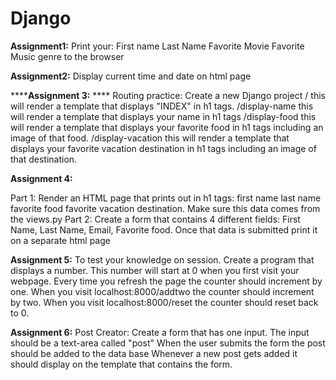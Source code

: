 # Django

**Assignment1:** 
Print your:
First name
Last Name 
Favorite Movie
Favorite Music genre
to the browser

**Assignment2:**
Display current time and date on html page

******Assignment 3:** ****
Routing practice:
Create a new Django project
/ this will render a template that displays "INDEX" in h1 tags.
/display-name this will render a template that displays your name in h1 tags
/display-food this will render a template that displays your favorite food in h1 tags including an image of that food.
/display-vacation this will render a template that displays your favorite vacation destination in h1 tags including an image of that destination.

**Assignment 4:**

Part 1:
Render an HTML page that prints out in h1 tags:
first name
last name
favorite food
favorite vacation destination.
Make sure this data comes from the views.py
Part 2:
Create a form that contains 4 different fields: First Name, Last Name, Email, Favorite food.
Once that data is submitted print it on a separate html page

**Assignment 5:**
To test your knowledge on session. Create a program that displays a number.
This number will start at 0 when you first visit your webpage.
Every time you refresh the page the counter should increment by one.
When you visit localhost:8000/addtwo the counter should increment by two.
When you visit localhost:8000/reset the counter should reset back to 0.

**Assignment 6:**
Post Creator:
Create a form that has one input. The input should be a text-area called "post"
When the user submits the form the post should be added to the data base
Whenever a new post gets added it should display on the template that contains the form.

